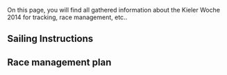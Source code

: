 On this page, you will find all gathered information about the Kieler Woche 2014 for tracking, race management, etc..


## Sailing Instructions

## Race management plan